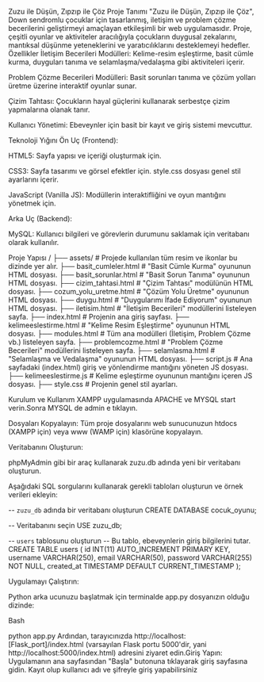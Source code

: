 Zuzu ile Düşün, Zıpzıp ile Çöz
Proje Tanımı
"Zuzu ile Düşün, Zıpzıp ile Çöz", Down sendromlu çocuklar için tasarlanmış, iletişim ve problem çözme becerilerini geliştirmeyi amaçlayan etkileşimli bir web uygulamasıdır. Proje, çeşitli oyunlar ve aktiviteler aracılığıyla çocukların duygusal zekalarını, mantıksal düşünme yeteneklerini ve yaratıcılıklarını desteklemeyi hedefler.
Özellikler
İletişim Becerileri Modülleri: Kelime-resim eşleştirme, basit cümle kurma, duyguları tanıma ve selamlaşma/vedalaşma gibi aktiviteleri içerir.

Problem Çözme Becerileri Modülleri: Basit sorunları tanıma ve çözüm yolları üretme üzerine interaktif oyunlar sunar.

Çizim Tahtası: Çocukların hayal güçlerini kullanarak serbestçe çizim yapmalarına olanak tanır.

Kullanıcı Yönetimi: Ebeveynler için basit bir kayıt ve giriş sistemi mevcuttur.

Teknoloji Yığını
Ön Uç (Frontend):

HTML5: Sayfa yapısı ve içeriği oluşturmak için.

CSS3: Sayfa tasarımı ve görsel efektler için. style.css dosyası genel stil ayarlarını içerir.

JavaScript (Vanilla JS): Modüllerin interaktifliğini ve oyun mantığını yönetmek için.

Arka Uç (Backend):


MySQL: Kullanıcı bilgileri ve görevlerin durumunu saklamak için veritabanı olarak kullanılır.

Proje Yapısı
/
├── assets/                  # Projede kullanılan tüm resim ve ikonlar bu dizinde yer alır.
├── basit_cumleler.html      # "Basit Cümle Kurma" oyununun HTML dosyası.
├── basit_sorunlar.html      # "Basit Sorun Tanıma" oyununun HTML dosyası.
├── cizim_tahtasi.html       # "Çizim Tahtası" modülünün HTML dosyası.
├── cozum_yolu_uretme.html   # "Çözüm Yolu Üretme" oyununun HTML dosyası.
├── duygu.html               # "Duygularımı İfade Ediyorum" oyununun HTML dosyası.
├── iletisim.html            # "İletişim Becerileri" modüllerini listeleyen sayfa.
├── index.html               # Projenin ana giriş sayfası.
├── kelimeeslestirme.html    # "Kelime Resim Eşleştirme" oyununun HTML dosyası.
├── modules.html             # Tüm ana modülleri (İletişim, Problem Çözme vb.) listeleyen sayfa.
├── problemcozme.html        # "Problem Çözme Becerileri" modüllerini listeleyen sayfa.
├── selamlasma.html          # "Selamlaşma ve Vedalaşma" oyununun HTML dosyası.
├── script.js                # Ana sayfadaki (index.html) giriş ve yönlendirme mantığını yöneten JS dosyası.
├── kelimeeslestirme.js      # Kelime eşleştirme oyununun mantığını içeren JS dosyası.
├── style.css                # Projenin genel stil ayarları.

Kurulum ve Kullanım
XAMPP uygulamasında APACHE ve MYSQL start verin.Sonra MYSQL de admin e tıklayın.

Dosyaları Kopyalayın: Tüm proje dosyalarını web sunucunuzun htdocs (XAMPP için) veya www (WAMP için) klasörüne kopyalayın.

Veritabanını Oluşturun:

phpMyAdmin gibi bir araç kullanarak zuzu.db adında yeni bir veritabanı oluşturun.

Aşağıdaki SQL sorgularını kullanarak gerekli tabloları oluşturun ve örnek verileri ekleyin:

-- `zuzu_db` adında bir veritabanı oluşturun
CREATE DATABASE cocuk_oyunu;

-- Veritabanını seçin
USE zuzu_db;

-- `users` tablosunu oluşturun
-- Bu tablo, ebeveynlerin giriş bilgilerini tutar.
CREATE TABLE users (
    id INT(11) AUTO_INCREMENT PRIMARY KEY,
    username VARCHAR(250),
     email VARCHAR(50),
    password VARCHAR(255) NOT NULL,
    created_at TIMESTAMP DEFAULT CURRENT_TIMESTAMP
);

Uygulamayı Çalıştırın:

Python arka ucunuzu başlatmak için terminalde app.py dosyanızın olduğu dizinde:

Bash

python app.py
Ardından, tarayıcınızda http://localhost:[Flask_port]/index.html (varsayılan Flask portu 5000'dir, yani http://localhost:5000/index.html) adresini ziyaret edin.Giriş Yapın: Uygulamanın ana sayfasından "Başla" butonuna tıklayarak giriş sayfasına gidin. Kayıt olup kullanıcı adı ve şifreyle giriş yapabilirsiniz
